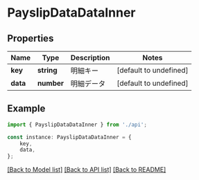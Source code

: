 # PayslipDataDataInner


## Properties

Name | Type | Description | Notes
------------ | ------------- | ------------- | -------------
**key** | **string** | 明細キー | [default to undefined]
**data** | **number** | 明細データ | [default to undefined]

## Example

```typescript
import { PayslipDataDataInner } from './api';

const instance: PayslipDataDataInner = {
    key,
    data,
};
```

[[Back to Model list]](../README.md#documentation-for-models) [[Back to API list]](../README.md#documentation-for-api-endpoints) [[Back to README]](../README.md)
